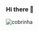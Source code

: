 ### Hi there 👋

<!--
**adriserafim/adriserafim** is a ✨ _special_ ✨ repository because its `README.md` (this file) appears on your GitHub profile.

Here are some ideas to get you started:

- 🔭 I’m currently working on ...
- 🌱 I’m currently learning ...
- 👯 I’m looking to collaborate on ...
- 🤔 I’m looking for help with ...
- 💬 Ask me about ...
- 📫 How to reach me: ...
- 😄 Pronouns: ...
- ⚡ Fun fact: ...
-->
<div>
  <picture>
    <source media="(prefers-color-scheme: dark)" srcset="https://github.com/adriserafim/adriserafim/blob/output/github-contribution-grid-snake-dark.svg">
    <source media="(prefers-color-scheme: light)" srcset="https://github.com/adriserafim/adriserafim/blob/output/github-contribution-grid-snake.svg">
    <img alt="cobrinha" src="https://user-images.githubusercontent.com/25423296/163456779-a8556205-d0a5-45e2-ac17-42d089e3c3f8.png">
  </picture>
</div>
